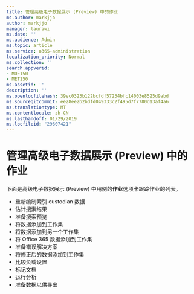 ```yaml
---
title: 管理高级电子数据展示 (Preview) 中的作业
ms.author: markjjo
author: markjjo
manager: laurawi
ms.date: ''
ms.audience: Admin
ms.topic: article
ms.service: o365-administration
localization_priority: Normal
ms.collection: ''
search.appverid:
- MOE150
- MET150
ms.assetid: ''
description: ''
ms.openlocfilehash: 39ec0323b122bcfdf57234bfc14003e8525d9abd
ms.sourcegitcommit: ee28ee2b2bdfd049333c2f495d7f7780d13af4a6
ms.translationtype: MT
ms.contentlocale: zh-CN
ms.lasthandoff: 01/29/2019
ms.locfileid: "29607421"
---
```

# <a name="managing-jobs-in-advanced-ediscovery-preview"></a>管理高级电子数据展示 (Preview) 中的作业

下面是高级电子数据展示 (Preview) 中用例的**作业**选项卡跟踪作业的列表。

- 重新编制索引 custodian 数据
- 估计搜索结果
- 准备搜索预览
- 将数据添加到工作集
- 将数据添加到另一个工作集
- 将 Office 365 数据添加到工作集
- 准备错误解决方案
- 将修正后的数据添加到工作集
- 比较负载设置
- 标记文档
- 运行分析
- 准备数据以供导出
